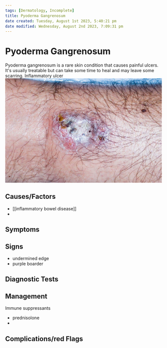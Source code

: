 ```yaml
---
tags: [Dermatology, Incomplete]
title: Pyoderma Gangrenosum
date created: Tuesday, August 1st 2023, 5:40:21 pm
date modified: Wednesday, August 2nd 2023, 7:09:31 pm
---
```




# Pyoderma Gangrenosum

Pyoderma gangrenosum is a rare skin condition that causes painful ulcers. It's usually treatable but can take some time to heal and may leave some scarring. Inflammatory ulcer
![|475](z_attachments/475.jpg)

## Causes/Factors

- [[inflammatory bowel disease]]
-

## Symptoms

## Signs

- undermined edge
- purple boarder

## Diagnostic Tests

## Management

Immune suppressants

- prednisolone
-

## Complications/red Flags

